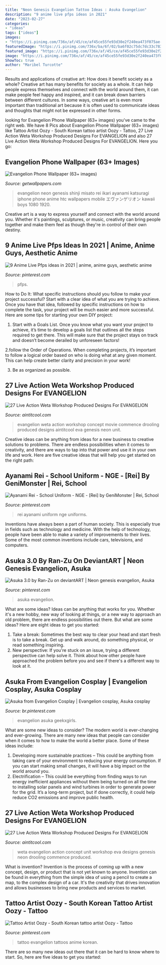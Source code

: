 ```yaml
---
title: "Neon Genesis Evangelion Tattoo Ideas : Asuka Evangelion"
description: "9 anime live pfps ideas in 2021"
date: "2023-02-27"
categories:
- "ideas"
tags: ["ideas"]
images:
- "https://i.pinimg.com/736x/af/45/ce/af45ce55fe93d30e2f240ea473f075ae--rei-ayanami-school-uniforms.jpg"
featuredImage: "https://i.pinimg.com/736x/ba/6f/02/ba6f02c75dc7dc33c783cee18461ecb7--fanart.jpg"
featured_image: "https://i.pinimg.com/736x/af/45/ce/af45ce55fe93d30e2f240ea473f075ae--rei-ayanami-school-uniforms.jpg"
image: "https://i.pinimg.com/736x/af/45/ce/af45ce55fe93d30e2f240ea473f075ae--rei-ayanami-school-uniforms.jpg"
ShowToc: true
author: "Maribel Turcotte"
---
```



Results and applications of creative art: How does it benefit society as a whole?
Creative art has many benefits for society as a whole. It can help people express themselves and connect with the world around them, it can make people feel happy and inspired, and it can break down barriers between different cultures. In some ways, creative art is even more important than traditional art because it is often used to communicate ideas and thoughts that might not be expressed in other forms.

	

		
looking for Evangelion Phone Wallpaper (63+ images) you've came to the right web. We have 8 Pics about Evangelion Phone Wallpaper (63+ images) like Tattoo Artist Oozy - South Korean tattoo artist Oozy - Tattoo, 27 Live Action Weta Workshop Produced Designs For EVANGELION and also 27 Live Action Weta Workshop Produced Designs For EVANGELION. Here you go:
		
    
## Evangelion Phone Wallpaper (63+ Images)

<img loading=lazy src="http://getwallpapers.com/wallpaper/full/6/1/7/543323.jpg" onerror="this.onerror=null;this.src='https://tse3.mm.bing.net/th?id=OIP.FtKhckpcQbdrVAhsyxgzIgHaNK&amp;pid=15.1';" alt="Evangelion Phone Wallpaper (63+ images)">

_Source: getwallpapers.com_

>evangelion neon genesis shinji misato rei ikari ayanami katsuragi iphone phone anime htc wallpapers mobile エヴァンゲリオン kawaii boys 1080 1920. 

	

Creative art is a way to express yourself and connect with the world around you. Whether it's paintings, sculptures, or music, creativity can bring people together and make them feel as though they're in control of their own destiny.

    
## 9 Anime Live Pfps Ideas In 2021 | Anime, Anime Guys, Aesthetic Anime

<img loading=lazy src="https://i.pinimg.com/474x/18/63/72/186372a85348d88e34fdd4150787e65c.jpg" onerror="this.onerror=null;this.src='https://tse3.mm.bing.net/th?id=OIP.EVQBwxby8Qn_gOzw7CmomAAAAA&amp;pid=15.1';" alt="9 Anime Live Pfps ideas in 2021 | anime, anime guys, aesthetic anime">

_Source: pinterest.com_

>pfps. 

	

How to Do It: What specific instructions should you follow to make your project successful?
Start with a clear idea of what you are trying to achieve. Once you have that idea, followed by specific instructions on how to complete the task, your project will be much easier and more successful. Here are some tips for starting your own DIY project:
1. Start with a Goals List. Once you know what you want your project to achieve, it’s time to develop a goals list that outlines all the steps required to get there. This will make sure that the project stays on track and doesn’t become derailed by unforeseen factors!

2.follow the Order of Operations. When completing projects, it’s important to follow a logical order based on who is doing what at any given moment. This can help create better clarity and precision in your work!

3. Be as organized as possible.

    
## 27 Live Action Weta Workshop Produced Designs For EVANGELION

<img loading=lazy src="http://media.aintitcool.com/media/legacy/image/weta-evangelion15.jpg" onerror="this.onerror=null;this.src='https://tse2.mm.bing.net/th?id=OIP.PueRD9pFoQ1axl2pwP_osQHaKc&amp;pid=15.1';" alt="27 Live Action Weta Workshop Produced Designs For EVANGELION">

_Source: aintitcool.com_

>evangelion weta action workshop concept movie commence drooling produced designs aintitcool eva genesis neon unit. 

	

Creative ideas can be anything from ideas for a new business to creative solutions to problems. There are endless possibilities when it comes to creativity, and there are ways to tap into that power and use it in your own life and work. Here are five creative ideas that will help you get started on the right path: 

    
## Ayanami Rei - School Uniform - NGE - [Rei] By GeniMonster | Rei, School

<img loading=lazy src="https://i.pinimg.com/736x/af/45/ce/af45ce55fe93d30e2f240ea473f075ae--rei-ayanami-school-uniforms.jpg" onerror="this.onerror=null;this.src='https://tse4.mm.bing.net/th?id=OIP.laFlnbH1f7GMlqwnDw2JRQDLEz&amp;pid=15.1';" alt="Ayanami Rei - School Uniform - NGE - [Rei] by GeniMonster | Rei, School">

_Source: pinterest.com_

>rei ayanami uniform nge uniforms. 

	

Inventions have always been a part of human society. This is especially true in fields such as technology and medicine. With the help of technology, people have been able to make a variety of improvements to their lives. Some of the most common inventions include cars, televisions, and computers.

    
## Asuka 3.0 By Ran-Zu On DeviantART | Neon Genesis Evangelion, Asuka

<img loading=lazy src="https://i.pinimg.com/736x/ba/6f/02/ba6f02c75dc7dc33c783cee18461ecb7--fanart.jpg" onerror="this.onerror=null;this.src='https://tse4.mm.bing.net/th?id=OIP.eo6fSmOSFHEZ7g0A59-K_wHaMs&amp;pid=15.1';" alt="Asuka 3.0 by Ran-Zu on deviantART | Neon genesis evangelion, Asuka">

_Source: pinterest.com_

>asuka evangelion. 

	

What are some ideas?
Ideas can be anything that works for you. Whether it's a new hobby, new way of looking at things, or a new way to approach an old problem, there are endless possibilities out there. But what are some ideas? Here are eight ideas to get you started: 
1. Take a break: Sometimes the best way to clear your head and start fresh is to take a break. Get up and walk around, do something physical, or read something inspiring. 
2. New perspective: If you're stuck on an issue, trying a different perspective can help solve it. Think about how other people have approached the problem before you and see if there's a different way to look at it. 

    
## Asuka From Evangelion Cosplay | Evangelion Cosplay, Asuka Cosplay

<img loading=lazy src="https://i.pinimg.com/736x/92/39/fd/9239fd9b50650ca670a7195d20780974.jpg" onerror="this.onerror=null;this.src='https://tse3.mm.bing.net/th?id=OIP.xSem2Bxp-chDKspN9oJZKAHaMF&amp;pid=15.1';" alt="Asuka from Evangelion Cosplay | Evangelion cosplay, Asuka cosplay">

_Source: br.pinterest.com_

>evangelion asuka geekxgirls. 

	

What are some new ideas to consider?
The modern world is ever-changing and ever-growing. There are many new ideas that people can consider when it comes to how to make the world a better place. Some of these ideas include: 
1. Developing more sustainable practices – This could be anything from taking care of your environment to reducing your energy consumption. If you can start making small changes, it will have a big impact on the world around you. 
2. Electrification – This could be everything from finding ways to run energy inefficient appliances without them being turned on all the time to installing solar panels and wind turbines in order to generate power for the grid. It’s a long-term project, but if done correctly, it could help reduce CO2 emissions and improve public health. 

    
## 27 Live Action Weta Workshop Produced Designs For EVANGELION

<img loading=lazy src="https://media.aintitcool.com/media/legacy/image/weta-evangelion16.jpg" onerror="this.onerror=null;this.src='https://tse4.mm.bing.net/th?id=OIP.gnQXN-6z2OZ7wLJWeTIWVQHaKc&amp;pid=15.1';" alt="27 Live Action Weta Workshop Produced Designs For EVANGELION">

_Source: aintitcool.com_

>weta evangelion action concept unit workshop eva designs genesis neon drooling commence produced. 

	

What is invention?
Invention is the process of coming up with a new concept, design, or product that is not yet known to anyone. Invention can be found in everything from the simple idea of using a pencil to create a map, to the complex design of a car. It's the creativity that drives innovation and allows businesses to bring new products and services to market.

    
## Tattoo Artist Oozy - South Korean Tattoo Artist Oozy - Tattoo

<img loading=lazy src="https://i.pinimg.com/736x/e0/d8/d1/e0d8d1e42fbd9f164e70bcc4fc00e149.jpg" onerror="this.onerror=null;this.src='https://tse1.mm.bing.net/th?id=OIP.3DIzA9ggsIkE0fy4vBs4qgHaHa&amp;pid=15.1';" alt="Tattoo Artist Oozy - South Korean tattoo artist Oozy - Tattoo">

_Source: pinterest.com_

>tattoo evangelion tattoos anime korean. 

	

There are so many new ideas out there that it can be hard to know where to start. So, here are five ideas to get you started: 

